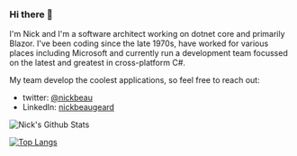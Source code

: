 ### Hi there 👋

I'm Nick and I'm a software architect working on dotnet core and primarily Blazor. I've been coding since the late 1970s, have worked for various places including Microsoft and currently run a development team focussed on the latest and greatest in cross-platform C#.

My team develop the coolest applications, so feel free to reach out:

- twitter: [@nickbeau](https://twitter.com/nickbeau)
- LinkedIn: [nickbeaugeard](https://linkedin.com/in/nickbeaugeard)

![Nick's Github Stats](https://github-stats-alpha.vercel.app/api?username=nickbeau)

[![Top Langs](https://github-readme-stats.vercel.app/api/top-langs/?username=nickbeau&exclude_repo=github-readme-stats)](https://github.com/nickbeau/github-readme-stats)
